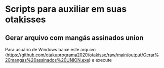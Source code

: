 # Scripts para auxiliar em suas otakisses

## Gerar arquivo com mangás assinados union
Para usuário de Windows baixe este arquivo (https://github.com/otakuprograma2020/otakisse/raw/main/output/Gerar%20mangas%20assinados%20UNION.exe) e execute
